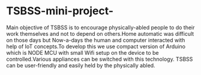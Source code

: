 # TSBSS-mini-project-
Main objective of TSBSS is to encourage physically-abled people to do their work themselves and not to depend on others.Home automatic was difficult on those days but Now-a-days the human and computer interacted with help of IoT concepts.To develop this we use compact version of Arduino which is NODE MCU with small Wifi setup on the device to be controlled.Various appliances can be switched with this technology. TSBSS can be user-friendly and easily held by the physically abled.
